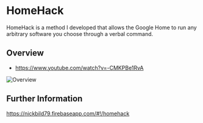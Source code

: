 # HomeHack

HomeHack is a method I developed that allows the Google Home to run any arbitrary software you choose through a verbal command.

## Overview

- https://www.youtube.com/watch?v=-CMKPBe1RvA

![Overview](https://raw.githubusercontent.com/nickbild/nickbild79_firebase/master/public/img/homehack.png)

## Further Information

https://nickbild79.firebaseapp.com/#!/homehack

